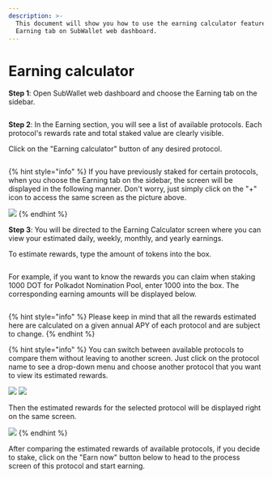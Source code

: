 ```yaml
---
description: >-
  This document will show you how to use the earning calculator feature in the
  Earning tab on SubWallet web dashboard.
---
```


# Earning calculator

**Step 1**: Open SubWallet web dashboard and choose the Earning tab on the sidebar.

<figure><img src="../../.gitbook/assets/image (76).png" alt=""><figcaption></figcaption></figure>

**Step 2**: In the Earning section, you will see a list of available protocols. Each protocol's rewards rate and total staked value are clearly visible.

Click on the "Earning calculator" button of any desired protocol.

<figure><img src="../../.gitbook/assets/image (78).png" alt=""><figcaption></figcaption></figure>

{% hint style="info" %}
If you have previously staked for certain protocols, when you choose the Earning tab on the sidebar, the screen will be displayed in the following manner. Don't worry, just simply click on the "+" icon to access the same screen as the picture above.

![](<../../.gitbook/assets/image (44).png>)
{% endhint %}

**Step 3**: You will be directed to the Earning Calculator screen where you can view your estimated daily, weekly, monthly, and yearly earnings.

To estimate rewards, type the amount of tokens into the box.

<figure><img src="../../.gitbook/assets/image (79).png" alt=""><figcaption></figcaption></figure>

For example, if you want to know the rewards you can claim when staking 1000 DOT for Polkadot Nomination Pool, enter 1000 into the box. The corresponding earning amounts will be displayed below.

<figure><img src="../../.gitbook/assets/image (81).png" alt=""><figcaption></figcaption></figure>

{% hint style="info" %}
Please keep in mind that all the rewards estimated here are calculated on a given annual APY of each protocol and are subject to change.
{% endhint %}

{% hint style="info" %}
You can switch between available protocols to compare them without leaving to another screen. Just click on the protocol name to see a drop-down menu and choose another protocol that you want to view its estimated rewards.

![](<../../.gitbook/assets/image (82).png>) ![](<../../.gitbook/assets/image (85).png>)

Then the estimated rewards for the selected protocol will be displayed right on the same screen.

![](<../../.gitbook/assets/image (86).png>)
{% endhint %}

After comparing the estimated rewards of available protocols, if you decide to stake, click on the "Earn now" button below to head to the process screen of this protocol and start earning.

<figure><img src="../../.gitbook/assets/image (123).png" alt=""><figcaption></figcaption></figure>
